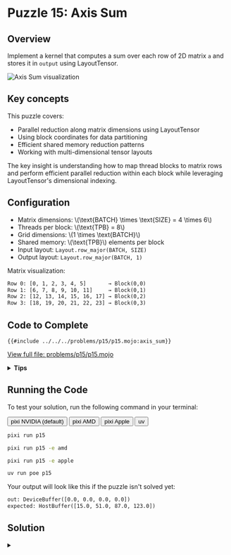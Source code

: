 # Puzzle 15: Axis Sum

## Overview

Implement a kernel that computes a sum over each row of 2D matrix `a` and stores it in `output` using LayoutTensor.

![Axis Sum visualization](./media/videos/720p30/puzzle_15_viz.gif)

## Key concepts

This puzzle covers:

- Parallel reduction along matrix dimensions using LayoutTensor
- Using block coordinates for data partitioning
- Efficient shared memory reduction patterns
- Working with multi-dimensional tensor layouts

The key insight is understanding how to map thread blocks to matrix rows and perform efficient parallel reduction within each block while leveraging LayoutTensor's dimensional indexing.

## Configuration

- Matrix dimensions: \\(\\text{BATCH} \\times \\text{SIZE} = 4 \\times 6\\)
- Threads per block: \\(\\text{TPB} = 8\\)
- Grid dimensions: \\(1 \\times \\text{BATCH}\\)
- Shared memory: \\(\\text{TPB}\\) elements per block
- Input layout: `Layout.row_major(BATCH, SIZE)`
- Output layout: `Layout.row_major(BATCH, 1)`

Matrix visualization:

```txt
Row 0: [0, 1, 2, 3, 4, 5]       → Block(0,0)
Row 1: [6, 7, 8, 9, 10, 11]     → Block(0,1)
Row 2: [12, 13, 14, 15, 16, 17] → Block(0,2)
Row 3: [18, 19, 20, 21, 22, 23] → Block(0,3)
```

## Code to Complete

```mojo
{{#include ../../../problems/p15/p15.mojo:axis_sum}}
```

<a href="{{#include ../_includes/repo_url.md}}/blob/main/problems/p15/p15.mojo" class="filename">View full file: problems/p15/p15.mojo</a>

<details>
<summary><strong>Tips</strong></summary>

<div class="solution-tips">

1. Use `batch = block_idx.y` to select row
2. Load elements: `cache[local_i] = a[batch * size + local_i]`
3. Perform parallel reduction with halving stride
4. Thread 0 writes final sum to `output[batch]`

</div>
</details>

## Running the Code

To test your solution, run the following command in your terminal:

<div class="code-tabs" data-tab-group="package-manager">
  <div class="tab-buttons">
    <button class="tab-button">pixi NVIDIA (default)</button>
    <button class="tab-button">pixi AMD</button>
    <button class="tab-button">pixi Apple</button>
    <button class="tab-button">uv</button>
  </div>
  <div class="tab-content">

```bash
pixi run p15
```

  </div>
  <div class="tab-content">

```bash
pixi run p15 -e amd
```

  </div>
  <div class="tab-content">

```bash
pixi run p15 -e apple
```

  </div>
  <div class="tab-content">

```bash
uv run poe p15
```

  </div>
</div>

Your output will look like this if the puzzle isn't solved yet:

```txt
out: DeviceBuffer([0.0, 0.0, 0.0, 0.0])
expected: HostBuffer([15.0, 51.0, 87.0, 123.0])
```

## Solution

<details class="solution-details">
<summary></summary>

```mojo
{{#include ../../../solutions/p15/p15.mojo:axis_sum_solution}}
```

<div class="solution-explanation">

The solution implements a parallel row-wise sum reduction for a 2D matrix using LayoutTensor. Here's a comprehensive breakdown:

### Matrix layout and block mapping

```txt
Input Matrix (4×6) with LayoutTensor:                Block Assignment:
[[ a[0,0]  a[0,1]  a[0,2]  a[0,3]  a[0,4]  a[0,5] ] → Block(0,0)
 [ a[1,0]  a[1,1]  a[1,2]  a[1,3]  a[1,4]  a[1,5] ] → Block(0,1)
 [ a[2,0]  a[2,1]  a[2,2]  a[2,3]  a[2,4]  a[2,5] ] → Block(0,2)
 [ a[3,0]  a[3,1]  a[3,2]  a[3,3]  a[3,4]  a[3,5] ] → Block(0,3)
```

### Parallel reduction process

1. **Initial Data Loading**:

   ```txt
   Block(0,0): cache = [a[0,0] a[0,1] a[0,2] a[0,3] a[0,4] a[0,5] * *]  // * = padding
   Block(0,1): cache = [a[1,0] a[1,1] a[1,2] a[1,3] a[1,4] a[1,5] * *]
   Block(0,2): cache = [a[2,0] a[2,1] a[2,2] a[2,3] a[2,4] a[2,5] * *]
   Block(0,3): cache = [a[3,0] a[3,1] a[3,2] a[3,3] a[3,4] a[3,5] * *]
   ```

2. **Reduction Steps** (for Block 0,0):

   ```txt
   Initial:  [0  1  2  3  4  5  *  *]
   Stride 4: [4  5  6  7  4  5  *  *]
   Stride 2: [10 12 6  7  4  5  *  *]
   Stride 1: [15 12 6  7  4  5  *  *]
   ```

### Key implementation features

1. **Layout Configuration**:
   - Input: row-major layout (BATCH × SIZE)
   - Output: row-major layout (BATCH × 1)
   - Each block processes one complete row

2. **Memory Access Pattern**:
   - LayoutTensor 2D indexing for input: `a[batch, local_i]`
   - Shared memory for efficient reduction
   - LayoutTensor 2D indexing for output: `output[batch, 0]`

3. **Parallel Reduction Logic**:

   ```mojo
   stride = TPB // 2
   while stride > 0:
       if local_i < stride:
           cache[local_i] += cache[local_i + stride]
       barrier()
       stride //= 2
   ```

   **Note**: This implementation has a potential race condition where threads simultaneously read from and write to shared memory during the same iteration. A safer approach would separate the read and write phases:

   ```mojo
   stride = TPB // 2
   while stride > 0:
       var temp_val: output.element_type = 0
       if local_i < stride:
           temp_val = cache[local_i + stride]  # Read phase
       barrier()
       if local_i < stride:
           cache[local_i] += temp_val  # Write phase
       barrier()
       stride //= 2
   ```

4. **Output Writing**:

   ```mojo
   if local_i == 0:
       output[batch, 0] = cache[0]  --> One result per batch
   ```

### Performance optimizations

1. **Memory Efficiency**:
   - Coalesced memory access through LayoutTensor
   - Shared memory for fast reduction
   - Single write per row result

2. **Thread Utilization**:
   - Perfect load balancing across rows
   - No thread divergence in main computation
   - Efficient parallel reduction pattern

3. **Synchronization**:
   - Minimal barriers (only during reduction)
   - Independent processing between rows
   - No inter-block communication needed
   - **Race condition consideration**: The current implementation may have read-write hazards during parallel reduction that could be resolved with explicit read-write phase separation

### Complexity analysis

- Time: \\(O(\log n)\\) per row, where n is row length
- Space: \\(O(TPB)\\) shared memory per block
- Total parallel time: \\(O(\log n)\\) with sufficient threads

</div>
</details>
